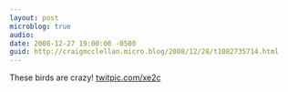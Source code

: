 ```yaml
---
layout: post
microblog: true
audio: 
date: 2008-12-27 19:00:00 -0500
guid: http://craigmcclellan.micro.blog/2008/12/28/t1082735714.html
---
```

These birds are crazy! [twitpic.com/xe2c](http://twitpic.com/xe2c)
